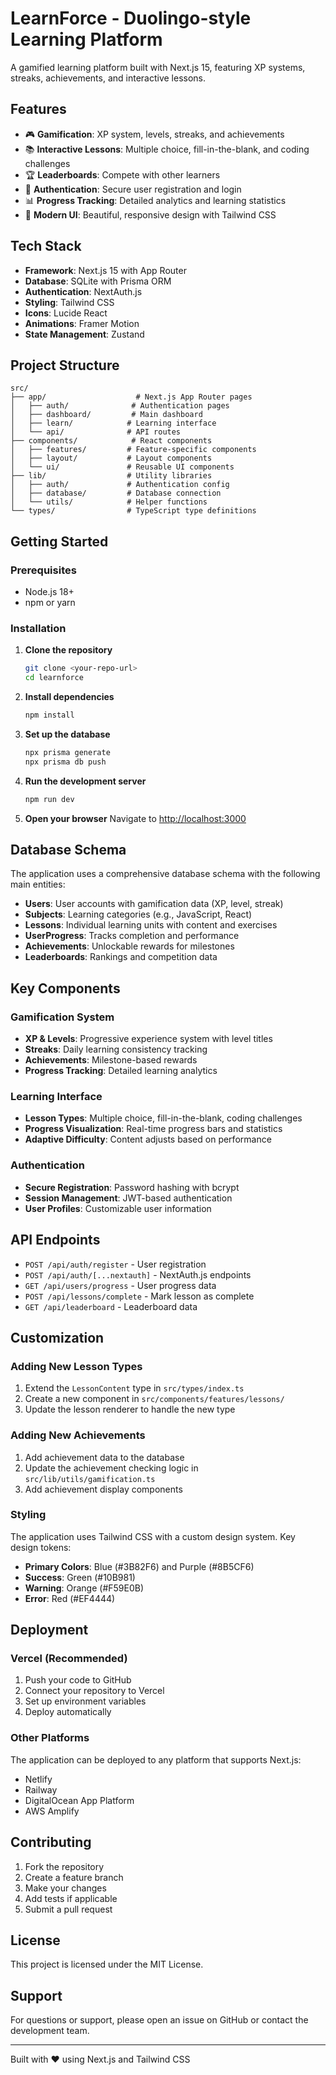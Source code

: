 # LearnForce - Duolingo-style Learning Platform

A gamified learning platform built with Next.js 15, featuring XP systems, streaks, achievements, and interactive lessons.

## Features

- 🎮 **Gamification**: XP system, levels, streaks, and achievements
- 📚 **Interactive Lessons**: Multiple choice, fill-in-the-blank, and coding challenges
- 🏆 **Leaderboards**: Compete with other learners
- 🔐 **Authentication**: Secure user registration and login
- 📊 **Progress Tracking**: Detailed analytics and learning statistics
- 🎨 **Modern UI**: Beautiful, responsive design with Tailwind CSS

## Tech Stack

- **Framework**: Next.js 15 with App Router
- **Database**: SQLite with Prisma ORM
- **Authentication**: NextAuth.js
- **Styling**: Tailwind CSS
- **Icons**: Lucide React
- **Animations**: Framer Motion
- **State Management**: Zustand

## Project Structure

```
src/
├── app/                    # Next.js App Router pages
│   ├── auth/              # Authentication pages
│   ├── dashboard/         # Main dashboard
│   ├── learn/            # Learning interface
│   └── api/              # API routes
├── components/            # React components
│   ├── features/         # Feature-specific components
│   ├── layout/           # Layout components
│   └── ui/               # Reusable UI components
├── lib/                  # Utility libraries
│   ├── auth/             # Authentication config
│   ├── database/         # Database connection
│   └── utils/            # Helper functions
└── types/                # TypeScript type definitions
```

## Getting Started

### Prerequisites

- Node.js 18+ 
- npm or yarn

### Installation

1. **Clone the repository**
   ```bash
   git clone <your-repo-url>
   cd learnforce
   ```

2. **Install dependencies**
   ```bash
   npm install
   ```

3. **Set up the database**
   ```bash
   npx prisma generate
   npx prisma db push
   ```

4. **Run the development server**
   ```bash
   npm run dev
   ```

5. **Open your browser**
   Navigate to [http://localhost:3000](http://localhost:3000)

## Database Schema

The application uses a comprehensive database schema with the following main entities:

- **Users**: User accounts with gamification data (XP, level, streak)
- **Subjects**: Learning categories (e.g., JavaScript, React)
- **Lessons**: Individual learning units with content and exercises
- **UserProgress**: Tracks completion and performance
- **Achievements**: Unlockable rewards for milestones
- **Leaderboards**: Rankings and competition data

## Key Components

### Gamification System

- **XP & Levels**: Progressive experience system with level titles
- **Streaks**: Daily learning consistency tracking
- **Achievements**: Milestone-based rewards
- **Progress Tracking**: Detailed learning analytics

### Learning Interface

- **Lesson Types**: Multiple choice, fill-in-the-blank, coding challenges
- **Progress Visualization**: Real-time progress bars and statistics
- **Adaptive Difficulty**: Content adjusts based on performance

### Authentication

- **Secure Registration**: Password hashing with bcrypt
- **Session Management**: JWT-based authentication
- **User Profiles**: Customizable user information

## API Endpoints

- `POST /api/auth/register` - User registration
- `POST /api/auth/[...nextauth]` - NextAuth.js endpoints
- `GET /api/users/progress` - User progress data
- `POST /api/lessons/complete` - Mark lesson as complete
- `GET /api/leaderboard` - Leaderboard data

## Customization

### Adding New Lesson Types

1. Extend the `LessonContent` type in `src/types/index.ts`
2. Create a new component in `src/components/features/lessons/`
3. Update the lesson renderer to handle the new type

### Adding New Achievements

1. Add achievement data to the database
2. Update the achievement checking logic in `src/lib/utils/gamification.ts`
3. Add achievement display components

### Styling

The application uses Tailwind CSS with a custom design system. Key design tokens:

- **Primary Colors**: Blue (#3B82F6) and Purple (#8B5CF6)
- **Success**: Green (#10B981)
- **Warning**: Orange (#F59E0B)
- **Error**: Red (#EF4444)

## Deployment

### Vercel (Recommended)

1. Push your code to GitHub
2. Connect your repository to Vercel
3. Set up environment variables
4. Deploy automatically

### Other Platforms

The application can be deployed to any platform that supports Next.js:

- Netlify
- Railway
- DigitalOcean App Platform
- AWS Amplify

## Contributing

1. Fork the repository
2. Create a feature branch
3. Make your changes
4. Add tests if applicable
5. Submit a pull request

## License

This project is licensed under the MIT License.

## Support

For questions or support, please open an issue on GitHub or contact the development team.

---

Built with ❤️ using Next.js and Tailwind CSS
